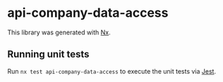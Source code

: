 # api-company-data-access

This library was generated with [Nx](https://nx.dev).

## Running unit tests

Run `nx test api-company-data-access` to execute the unit tests via [Jest](https://jestjs.io).
